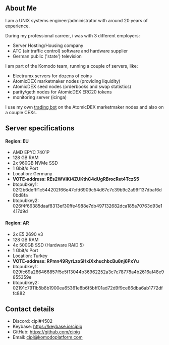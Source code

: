 ## About Me

I am a UNIX systems engineer/administrator with around 20 years of experience.

During my professional carreer, i was with 3 different employers:

* Server Hosting/Housing company
* ATC (air traffic control) software and hardware supplier
* German public ('state') television

I am part of the Komodo team, running a couple of servers, like:

* Electrumx servers for dozens of coins
* AtomicDEX marketmaker nodes (providing liquidity)
* AtomicDEX seed nodes (orderbooks and swap statistics)
* parity/geth nodes for AtomicDEX ERC20 tokens
* monitoring server (icinga)

I use my own [trading bot](https://github.com/cipig/mmtools) on the AtomicDEX marketmaker nodes and also on a couple CEXs.


## Server specifications

#### Region: EU
- AMD EPYC 7401P
- 128 GB RAM
- 2x 960GB NVMe SSD
- 1 Gbit/s Port
- Location: Germany
- <strong>VOTE-address: REs2WViKi4ZUKthC4dUgRBrocRet4TczS5</strong>
- btcpubkey1: 02f2b6defff1c544202f66e47cfd6909c54d67c7c39b9c2a99f137dbaf6d0bd8fa
- btcpubkey2: 026f4f66385daaf8313ef30ffe4988e7db497132682dca185a70763d93e1417d9d

#### Region: AR
- 2x E5 2690 v3
- 128 GB RAM
- 4x 500GB SSD (Hardware RAID 5)
- 1 Gbit/s Port
- Location: Turkey
- <strong>VOTE-address: RPmn49RyrLzoSHxiXxhuchbcBu8nj6PxYu</strong>
- btcpubkey1: 029fc69a286466857f5e5f13044b36962252a3c7e78778a4b2616af48e9855359e
- btcpubkey2: 02191c7911b5b8b1900ea65361e8b6f5bff01ad72d9f9ce86dba6ab1772dffc882


## Contact details

- Discord: cipi#4502
- Keybase: https://keybase.io/cipig
- GitHub: https://github.com/cipig
- Email: cipi@komodoplatform.com

